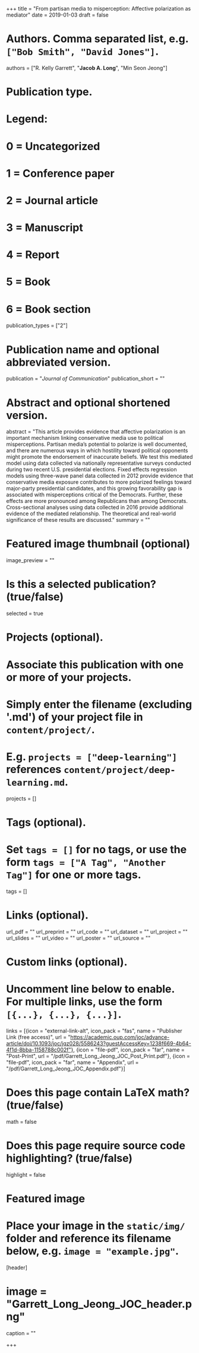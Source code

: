 +++
title = "From partisan media to misperception: Affective polarization as mediator"
date = 2019-01-03
draft = false

# Authors. Comma separated list, e.g. `["Bob Smith", "David Jones"]`.
authors = ["R. Kelly Garrett", "**Jacob A. Long**", "Min Seon Jeong"]

# Publication type.
# Legend:
# 0 = Uncategorized
# 1 = Conference paper
# 2 = Journal article
# 3 = Manuscript
# 4 = Report
# 5 = Book
# 6 = Book section
publication_types = ["2"]

# Publication name and optional abbreviated version.
publication = "*Journal of Communication*"
publication_short = ""

# Abstract and optional shortened version.
abstract = "This article provides evidence that affective polarization is an important mechanism linking conservative media use to political misperceptions. Partisan media’s potential to polarize is well documented, and there are numerous ways in which hostility toward political opponents might promote the endorsement of inaccurate beliefs. We test this mediated model using data collected via nationally representative surveys conducted during two recent U.S. presidential elections. Fixed effects regression models using three-wave panel data collected in 2012 provide evidence that conservative media exposure contributes to more polarized feelings toward major-party presidential candidates, and this growing favorability gap is associated with misperceptions critical of the Democrats. Further, these effects are more pronounced among Republicans than among Democrats. Cross-sectional analyses using data collected in 2016 provide additional evidence of the mediated relationship. The theoretical and real-world significance of these results are discussed."
summary = ""

# Featured image thumbnail (optional)
image_preview = ""

# Is this a selected publication? (true/false)
selected = true

# Projects (optional).
#   Associate this publication with one or more of your projects.
#   Simply enter the filename (excluding '.md') of your project file in `content/project/`.
#   E.g. `projects = ["deep-learning"]` references `content/project/deep-learning.md`.
projects = []

# Tags (optional).
#   Set `tags = []` for no tags, or use the form `tags = ["A Tag", "Another Tag"]` for one or more tags.
tags = []

# Links (optional).
url_pdf = ""
url_preprint = ""
url_code = ""
url_dataset = ""
url_project = ""
url_slides = ""
url_video = ""
url_poster = ""
url_source = ""

# Custom links (optional).
#   Uncomment line below to enable. For multiple links, use the form `[{...}, {...}, {...}]`.
links = [{icon = "external-link-alt", icon_pack = "fas", name = "Publisher Link (free access)", url = "https://academic.oup.com/joc/advance-article/doi/10.1093/joc/jqz028/5586243?guestAccessKey=1238f669-4b64-4f1d-8bba-1158788c002f"}, {icon = "file-pdf", icon_pack = "far", name = "Post-Print", url = "/pdf/Garrett_Long_Jeong_JOC_Post_Print.pdf"}, {icon = "file-pdf", icon_pack = "far", name = "Appendix", url = "/pdf/Garrett_Long_Jeong_JOC_Appendix.pdf"}]

# Does this page contain LaTeX math? (true/false)
math = false

# Does this page require source code highlighting? (true/false)
highlight = false

# Featured image
# Place your image in the `static/img/` folder and reference its filename below, e.g. `image = "example.jpg"`.
[header]
# image = "Garrett_Long_Jeong_JOC_header.png"
caption = ""

+++